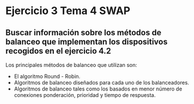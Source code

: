 # Ejercicio 3 Tema 4 SWAP
## Buscar información sobre los métodos de balanceo que implementan los dispositivos recogidos en el ejercicio 4.2 

Los principales métodos de balanceo que utilizan son:
- El algoritmo Round - Robin.
- Algoritmos de balanceo diseñados para cada uno de los balanceadores.
- Algoritmos de balanceo tales como los basados en menor número de conexiones ponderación, prioridad y tiempo de respuesta.

